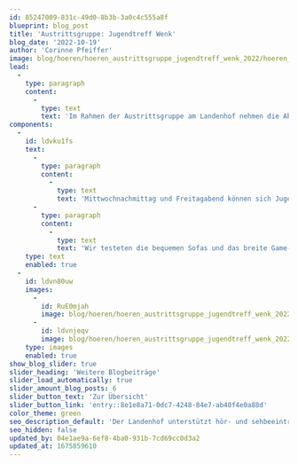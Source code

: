 ```yaml
---
id: 85247009-831c-49d0-8b3b-3a0c4c555a8f
blueprint: blog_post
title: 'Austrittsgruppe: Jugendtreff Wenk'
blog_date: '2022-10-19'
author: 'Corinne Pfeiffer'
image: blog/hoeren/hoeren_austrittsgruppe_jugendtreff_wenk_2022/hoeren_austrittsgruppe_jugendtreff_wenk_2022-front.jpg
lead:
  -
    type: paragraph
    content:
      -
        type: text
        text: 'Im Rahmen der Austrittsgruppe am Landenhof nehmen die Abschluss-Schüler:innen jedes Jahr an mehreren interessanten Anlässen teil. Bei verschiedenen Veranstaltungen werden Themen behandelt, welche die Jugendlichen auf dem Weg zur Selbstständigkeit unterstützen. Am 19. Oktober 2022 besuchten wir mit einer Gruppe von Schülern den Jugendtreff WENK in Aarau.'
components:
  -
    id: ldvku1fs
    text:
      -
        type: paragraph
        content:
          -
            type: text
            text: 'Mittwochnachmittag und Freitagabend können sich Jugendliche dort in ungezwungenem Rahmen treffen, abhängen und gamen. In dieser Zeit können sie die Räume des Jugendtreffs auch für eigene Projekte nutzen, wie backen, Freunde treffen, Zusammensein ohne Erwachsene. Wir lernten die Jugendarbeiter:innen des WENKS kennen, welche bei Anliegen und Sorgen der Jugendlichen ein offenes Ohr haben. Wer nach der Landenhofzeit die Sozialpädagog:innen vermisst, findet dort niederschwellig Ansprechpersonen und Unterstützung. '
      -
        type: paragraph
        content:
          -
            type: text
            text: 'Wir testeten die bequemen Sofas und das breite Game-Angebot. Den Abend liessen wir bei einer knusprigen Pizza nach Wahl ausklingen und genossen das ruhige Ambiente im bahnhofnahen Lokal.'
    type: text
    enabled: true
  -
    id: ldvn80uw
    images:
      -
        id: RuE0mjah
        image: blog/hoeren/hoeren_austrittsgruppe_jugendtreff_wenk_2022/hoeren_austrittsgruppe_jugendtreff_wenk_2022-01.jpg
      -
        id: ldvnjeqv
        image: blog/hoeren/hoeren_austrittsgruppe_jugendtreff_wenk_2022/hoeren_austrittsgruppe_jugendtreff_wenk_2022-front.jpg
    type: images
    enabled: true
show_blog_slider: true
slider_heading: 'Weitere Blogbeiträge'
slider_load_automatically: true
slider_amount_blog_posts: 6
slider_button_text: 'Zur Übersicht'
slider_button_link: 'entry::8e1e8a71-0dc7-4248-84e7-ab40f4e0a88d'
color_theme: green
seo_description_default: 'Der Landenhof unterstützt hör- und sehbeeinträchtigte Kinder & Jugendliche in ihrem selbstbestimmten Leben durch Förderung ihrer Fähigkeiten & Entwicklung'
seo_hidden: false
updated_by: 04e1ae9a-6ef8-4ba0-931b-7cd69cc0d3a2
updated_at: 1675859610
---
```


